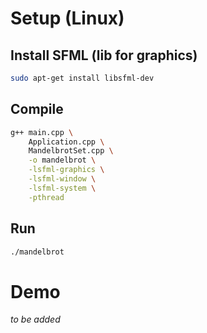 # Setup (Linux)

## Install SFML (lib for graphics)

```bash
sudo apt-get install libsfml-dev
```

## Compile

```bash
g++ main.cpp \
    Application.cpp \
    MandelbrotSet.cpp \
    -o mandelbrot \
    -lsfml-graphics \
    -lsfml-window \
    -lsfml-system \
    -pthread
```

## Run

```bash
./mandelbrot
```

# Demo

*to be added*